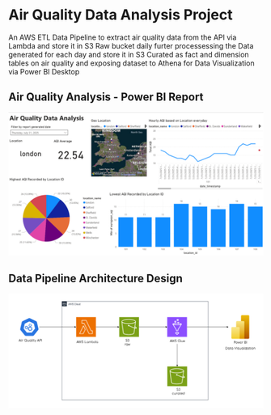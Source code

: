# Air Quality Data Analysis Project

An AWS ETL Data Pipeline to extract air quality data from the API via Lambda and store it in S3 Raw bucket daily furter processessing the Data generated for each day and store it in S3 Curated as fact and dimension tables on air quality and exposing dataset to Athena for Data Visualization via Power BI Desktop

## Air Quality Analysis - Power BI Report 
![Air Quality Analysis - Power BI](/PowerBI_Air_Quality_Data_Analysis_Report.png)

## Data Pipeline Architecture Design
![Data Pipeline Architecture Design](/architecture_design_air_quality_analytics.png)

